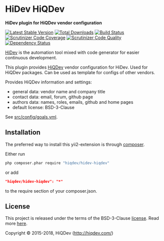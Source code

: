 # HiDev HiQDev

**HiDev plugin for HiQDev vendor configuration**

[![Latest Stable Version](https://poser.pugx.org/hiqdev/hidev-hiqdev/v/stable)](https://packagist.org/packages/hiqdev/hidev-hiqdev)
[![Total Downloads](https://poser.pugx.org/hiqdev/hidev-hiqdev/downloads)](https://packagist.org/packages/hiqdev/hidev-hiqdev)
[![Build Status](https://img.shields.io/travis/hiqdev/hidev-hiqdev.svg)](https://travis-ci.org/hiqdev/hidev-hiqdev)
[![Scrutinizer Code Coverage](https://img.shields.io/scrutinizer/coverage/g/hiqdev/hidev-hiqdev.svg)](https://scrutinizer-ci.com/g/hiqdev/hidev-hiqdev/)
[![Scrutinizer Code Quality](https://img.shields.io/scrutinizer/g/hiqdev/hidev-hiqdev.svg)](https://scrutinizer-ci.com/g/hiqdev/hidev-hiqdev/)
[![Dependency Status](https://www.versioneye.com/php/hiqdev:hidev-hiqdev/dev-master/badge.svg)](https://www.versioneye.com/php/hiqdev:hidev-hiqdev/dev-master)

[HiDev] is the automation tool mixed with code generator for easier continuous development.

This plugin provides [HiQDev] vendor configuration for HiDev.
Used for HiQDev packages. Can be used as template for configs of other vendors.

Provides HiQDev information and settings:

- general data: vendor name and company title
- contact data: email, forum, github page
- authors data: names, roles, emails, github and home pages
- default license: BSD-3-Clause

See [src/config/goals.yml].

[HiDev]:                https://github.com/hiqdev/hidev
[HiQDev]:               https://github.com/hiqdev
[src/config/goals.yml]: src/config/goals.yml

## Installation

The preferred way to install this yii2-extension is through [composer](http://getcomposer.org/download/).

Either run

```sh
php composer.phar require "hiqdev/hidev-hiqdev"
```

or add

```json
"hiqdev/hidev-hiqdev": "*"
```

to the require section of your composer.json.

## License

This project is released under the terms of the BSD-3-Clause [license](LICENSE).
Read more [here](http://choosealicense.com/licenses/bsd-3-clause).

Copyright © 2015-2018, HiQDev (http://hiqdev.com/)
